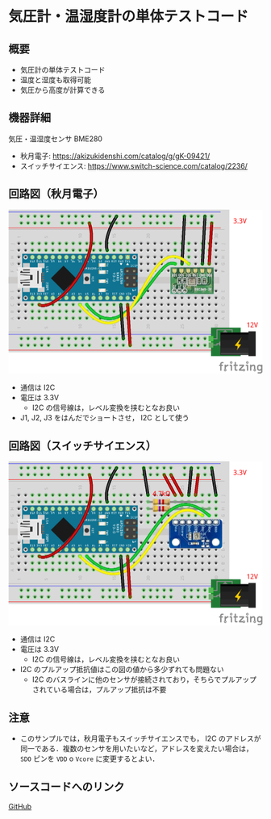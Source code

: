 # 気圧計・温湿度計の単体テストコード
## 概要
+ 気圧計の単体テストコード
+ 温度と湿度も取得可能
+ 気圧から高度が計算できる


## 機器詳細
気圧・温湿度センサ BME280
+ 秋月電子: https://akizukidenshi.com/catalog/g/gK-09421/
+ スイッチサイエンス: https://www.switch-science.com/catalog/2236/


## 回路図（秋月電子）
![](../../Schematic/PNG/BarometerThermohygrometer.png)

+ 通信は I2C
+ 電圧は 3.3V
	- I2C の信号線は，レベル変換を挟むとなお良い
+ J1, J2, J3 をはんだでショートさせ， I2C として使う


## 回路図（スイッチサイエンス）
![](../../Schematic/PNG/BarometerThermohygrometer_SwScience.png)

+ 通信は I2C
+ 電圧は 3.3V
	- I2C の信号線は，レベル変換を挟むとなお良い
+ I2C のプルアップ抵抗値はこの図の値から多少ずれても問題ない
	- I2C のバスラインに他のセンサが接続されており，そちらでプルアップされている場合は，プルアップ抵抗は不要


## 注意
- このサンプルでは，秋月電子もスイッチサイエンスでも， I2C のアドレスが同一である．複数のセンサを用いたいなど，アドレスを変えたい場合は， `SDO` ピンを `VDD` o `Vcore` に変更するとよい．


## ソースコードへのリンク
[GitHub](https://github.com/meltingrabbit/CanSatForHighSchoolStudents/tree/master/Arduino/Test_Barometer_Thermohygrometer)
